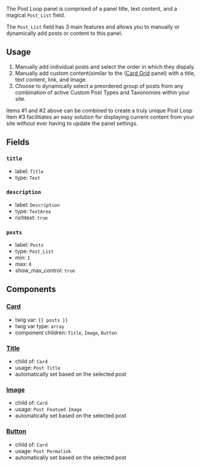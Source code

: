 The Post Loop panel is comprised of a panel title, text content, and a magical `Post_List` field.

The `Post_List` field has 3 main features and allows you to manually or dynamically add posts or content to this panel.

## Usage

1. Manually add individual posts and select the order in which they dispaly.
2. Manually add custom content(similar to the ([Card Grid](/component_docs/cardgrid) panel) with a title, text content, link, and image.
3. Choose to dynamically select a preordered group of posts from any combination of active Custom Post Types and Taxonomies within your site.

Items #1 and #2 above can be combined to create a truly unique Post Loop
Item #3 facilitiates an easy solution for displaying current content from your site without ever having to update the panel settings.

## Fields

### `title`
* label: `Title`
* type: `Text`

### `description`
* label: `Description`
* type: `TextArea`
* richtext: `true`

### `posts`
* label: `Posts`
* type: `Post_List`
* min: `1`
* max: `8`
* show_max_control: `true`

## Components

### [Card](/components_docs/card)
* twig var: `{{ posts }}`
* twig var type: `array`
* component children: `Title`, `Image`, `Button`

### [Title](/components_docs/title)
* child of: `Card`
* usage: `Post Title`
* automatically set based on the selected post

### [Image](/components_docs/image)
* child of: `Card`
* usage: `Post Featued Image`
* automatically set based on the selected post

### [Button](/components_docs/button)
* child of: `Card`
* usage: `Post Permalink`
* automatically set based on the selected post
